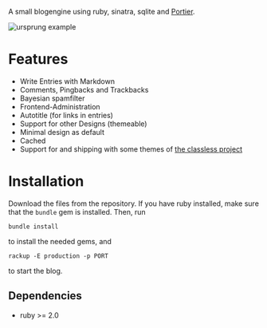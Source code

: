 A small blogengine using ruby, sinatra, sqlite and [Portier](https://portier.github.io/).

![ursprung example](https://onli.github.io/ursprung/public/ursprung-index_tiny.png)

# Features

 * Write Entries with Markdown
 * Comments, Pingbacks and Trackbacks
 * Bayesian spamfilter
 * Frontend-Administration
 * Autotitle (for links in entries)
 * Support for other Designs (themeable)
 * Minimal design as default
 * Cached
 * Support for and shipping with some themes of [the classless project](https://github.com/websitesfortrello/classless/)

# Installation

Download the files from the repository. If you have ruby installed, make sure that the `bundle` gem is installed. Then, run

    bundle install

to install the needed gems, and

    rackup -E production -p PORT

to start the blog.


## Dependencies

 * ruby >= 2.0
